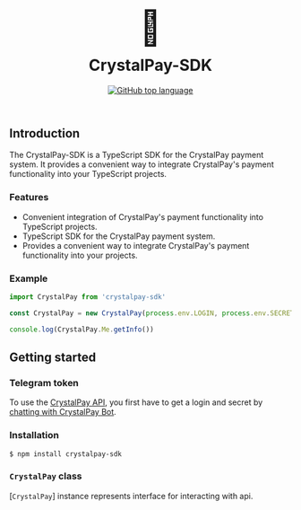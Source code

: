<header>

<div align="center">
<div style="font-size:60px;margin-bottom:-25px;">💎</div>
<h1 align="center">CrystalPay-SDK</h1>

<a href="https://github.com/deadshumz/crystalpay-sdk">
	<img src="https://img.shields.io/github/languages/top/deadshumz/crystalpay-sdk?style=flat-square&logo=github" alt="GitHub top language" />
</a>

</div>

</header>

## Introduction

The CrystalPay-SDK is a TypeScript SDK for the CrystalPay payment system. It provides a convenient way to integrate CrystalPay's payment functionality into your TypeScript projects.


### Features

- Convenient integration of CrystalPay's payment functionality into TypeScript projects.
- TypeScript SDK for the CrystalPay payment system.
- Provides a convenient way to integrate CrystalPay's payment functionality into your projects.

### Example

```ts
import CrystalPay from 'crystalpay-sdk'

const CrystalPay = new CrystalPay(process.env.LOGIN, process.env.SECRET);

console.log(CrystalPay.Me.getInfo())
```

## Getting started

### Telegram token

To use the [CrystalPay API](https://docs.crystalpay.io/),
you first have to get a login and secret
by [chatting with CrystalPay Bot](https://t.me/CrystalPAY_bot).

### Installation

```shellscript
$ npm install crystalpay-sdk
```

### `CrystalPay` class

[`CrystalPay`] instance represents interface for interacting with api.

